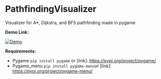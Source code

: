 # PathfindingVisualizer
Visualizer for A*, Dijkstra, and BFS pathfinding made in pygame

**Demo Link:**

[![Demo](https://i.imgur.com/1DzNTxJ.jpg)](https://www.youtube.com/watch?v=Pz9Ma1Qu5SY&feature=youtu.be)

**Requirements:**
- Pygame
`pip install pygame` or [link]: https://pypi.org/project/pygame/
- Pygame_menu
`pip install pygame-menu`or  [link]: https://pypi.org/project/pygame-menu/
